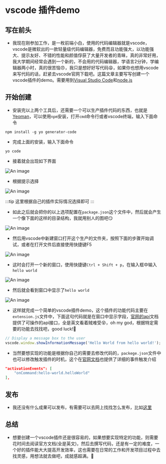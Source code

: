 # vscode 插件demo
## 写在前头
- 我现在刚参加工作，是一枚前端小白，使用的代码编辑器就是vscode，vscode是微软出的一款轻量级代码编辑器，免费而且功能强大，以功能强大、提示友好、不错的性能和颜值俘获了大量开发者的青睐，真的非常好用，我大学期间经常会遇到一个新的，不会用的代码编辑器，学语言2分钟，学编辑器两小时，真的很苦恼:angry:，我只是想好好写代码:weary:，如果你也想用vscode来写代码的话，赶紧去vscode官网下载吧。这篇文章主要写写创建一个vscode插件的demo。需要用到[Visual Studio Code](https://code.visualstudio.com/)和[node.js](https://nodejs.org/zh-cn/)
## 开始创建
- 安装完以上两个工具后，还需要一个可以生产插件代码的东西，也就是[Yeoman](https://yeoman.io/)，可以使用`npm`安装，打开`cmd`命令行或者vscode终端，输入下面命令
```
npm install -g yo generator-code
```
- 完成上面的安装，输入下面命令
```
yo code
```
- 接着就会出现如下界面

![An image](../../vscodePlugin/yo.png)

- 根据提示选择

![An image](../../vscodePlugin/yo1.png)

:::tip
这里根据自己的插件实际情况选择即可
:::

- 如此之后就会把你的以上选项配置在`package.json`这个文件中，然后就会产生一个像下面的这样的目录结构，我就用别人的图吧:smirk:

![An image](../../vscodePlugin/yo2.png)

- 然后用vscode中新建窗口打开这个生产的文件夹，按照下面的步骤开始调试，或者在打开文件后直接使用快捷键F5

![An image](../../vscodePlugin/yo3.png)

- 这时会打开一个新的窗口，使用快捷键`Ctrl + Shift + p`，在输入框中输入`hello world`

![An image](../../vscodePlugin/yo4.png)

- 然后就会看到窗口中显示了`hello world`

![An image](../../vscodePlugin/yo5.png)

- 这样就完成一个简单的vscode插件demo，这个插件的功能代码主要在`extension.js`文件中，下面这句代码就是在窗口中显示字段，[官网的api](https://code.visualstudio.com/api/references/vscode-api#api-patterns)文档提供了可操作的api接口，全是英文看着贼难受:dizzy_face:，oh my god，根据特定需要的功能去找找吧，good luck!:pray:
```js
// Display a message box to the user
vscode.window.showInformationMessage('Hello World from hello world!');
```
- 当然要想实现的功能是根据你自己的需要去修改代码的，`packege.json`文件中也可以修改触发插件的时机，这个在[官网文档](https://code.visualstudio.com/api/references/activation-events)也提供了详细的事件触发介绍
```json
"activationEvents": [
	"onCommand:hello-world.helloWorld"
],
```
## 发布
- 我还没有什么成果可以发布，有需要可以去网上找找怎么发布，比如[这里](https://blog.csdn.net/Suwanqing_su/article/details/105947156)
## 总结
- 想要创建一个vscode插件还是很容易的，如果想要实现特定的功能，则需要花时间去阅读官方文档(全是英文)，然后去撰写代码，还是有一定的难度，一个好的插件能大大提高开发效率，这也需要在日常的工作和开发项目过程中去找灵感，用想法就去做吧，成就感超满。:100: